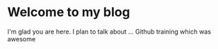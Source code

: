 # Welcome to my blog

I'm glad you are here. I plan to talk about ... Github training which was awesome
